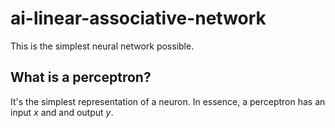 # ai-linear-associative-network

This is the simplest neural network possible. 

## What is a perceptron?
It's the simplest representation of a neuron. 
In essence, a perceptron has an input $x$ and and output $y$. 